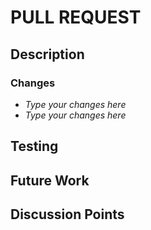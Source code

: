 <!-- markdownlint-disable-file MD041 -->

# PULL REQUEST

## Description

<!-- High level description or summary of the PR -->

### Changes

<!-- List of changes -->

- _Type your changes here_
- _Type your changes here_

## Testing

<!-- This section explains to users how to test the changes on their local machine -->

## Future Work

<!-- Optional -->
<!-- Add any future work plans that are not addressed by the PR but are raised by the PR -->

## Discussion Points

<!-- Optional -->
<!-- Points that need further discussion with the PR reviewers or other team members -->
